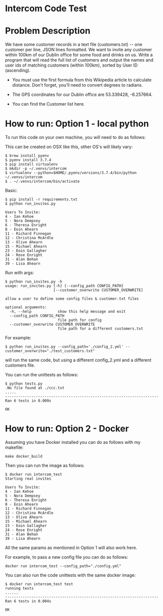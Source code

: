 # Intercom Code Test

# Problem Description

We have some customer records in a text file (customers.txt) -- one customer per line, JSON lines formatted. We want to invite any customer within 100km of our Dublin office for some food and drinks on us. Write a program that will read the full list of customers and output the names and user ids of matching customers (within 100km), sorted by User ID (ascending).

- You must use the first formula from this Wikipedia article to calculate distance. Don't forget, you'll need to convert degrees to radians.

- The GPS coordinates for our Dublin office are 53.339428, -6.257664.

- You can find the Customer list here.


# How to run: Option 1 - local python

To run this code on your own machine, you will need to do as follows:

This can be created on OSX like this, other OS's will likely vary:
```
$ brew install pyenv
$ pyenv install 3.7.4
$ pip install virtualenv
$ mkdir -p ~/.venvs/intercom
$ virtualenv --python=$HOME/.pyenv/versions/3.7.4/bin/python ~/.venvs/intercom
$ . ~/.venvs/intercom/bin/activate
```

Basic:
```
$ pip install -r requirements.txt
$ python run_invites.py

Users To Invite:
4 - Ian Kehoe
5 - Nora Dempsey
6 - Theresa Enright
8 - Eoin Ahearn
11 - Richard Finnegan
12 - Christina McArdle
13 - Olive Ahearn
15 - Michael Ahearn
23 - Eoin Gallagher
24 - Rose Enright
31 - Alan Behan
39 - Lisa Ahearn
```

Run with args:
```
$ python run_invites.py -h
usage: run_invites.py [-h] [--config_path CONFIG_PATH]
                      [--customer_overwrite CUSTOMER_OVERWRITE]

allow a user to define some config files & customer.txt files

optional arguments:
  -h, --help            show this help message and exit
  --config_path CONFIG_PATH
                        file path for config
  --customer_overwrite CUSTOMER_OVERWRITE
                        file path for a different customers.txt
```

For example:
```
$ python run_invites.py --config_path='./config_2.yml' --customer_overwrite="./test_customers.txt"
```
will run the same code, but using a different config_2.yml and a different customers file.

You can run the unittests as follows:
```
$ python tests.py
.No file found at ./ccc.txt
.....
----------------------------------------------------------------------
Ran 6 tests in 0.009s

OK
```

# How to run: Option 2 - Docker

Assuming you have Docker installed you can do as follows with my makefile:
```
make docker_build
```
Then you can run the image as follows:
```
$ docker run intercom_test
Starting real invites

Users To Invite:
4 - Ian Kehoe
5 - Nora Dempsey
6 - Theresa Enright
8 - Eoin Ahearn
11 - Richard Finnegan
12 - Christina McArdle
13 - Olive Ahearn
15 - Michael Ahearn
23 - Eoin Gallagher
24 - Rose Enright
31 - Alan Behan
39 - Lisa Ahearn
```

All the same params as mentioned in Option 1 will also work here.

For example, to pass a new config file you can do as follows:
```
docker run intercom_test --config_path="./config.yml"
```

You can also run the code unittests with the same docker image:
```
$ docker run intercom_test test
running tests
......
----------------------------------------------------------------------
Ran 6 tests in 0.004s

OK
```
